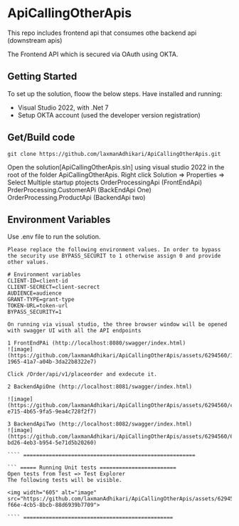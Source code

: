 # ApiCallingOtherApis
This repo includes frontend api that consumes othe backend api (downstream apis)

The Frontend API which is secured via OAuth using OKTA. 

## Getting Started

To set up the solution, floow the below steps.
Have installed and running:
 - Visual Studio 2022, with .Net 7
 - Setup OKTA account (used the developer version registration)

## Get/Build code

```
git clone https://github.com/laxmanAdhikari/ApiCallingOtherApis.git

```
Open the solution[ApiCallingOtherApis.sln] using visual studio 2022 in the root of the folder ApiCallingOtherApis. 
Right click Solution => Properties => Select Multiple startup ptojects
OrderProcessingApi (FrontEndApi)
PrderProcessing.CustomerAPi (BackEndApi One)
OrderProcessing.ProductApi (BackendApi two)

## Environment Variables
Use .env file to run the solution. 
```
Please replace the following environment values. In order to bypass the security use BYPASS_SECURIT to 1 otherwise assign 0 and provide other values.

# Environment variables
CLIENT-ID=client-id
CLIENT-SECRECT=client-secrect
AUDIENCE=audience
GRANT-TYPE=grant-type
TOKEN-URL=token-url
BYPASS_SECURITY=1
```

``` =========  Running application ====================
On running via visual studio, the three browser window will be opened with swagger UI with all the API endpoints

1 FrontEndPAi (http://localhost:8080/swagger/index.html)
![image](https://github.com/laxmanAdhikari/ApiCallingOtherApis/assets/6294560/194c143d-1965-41a7-a04b-3da22b8322e7)

Click /Order/api/v1/placeorder and exdecute it.

2 BackendApiOne (http://localhost:8081/swagger/index.html)

![image](https://github.com/laxmanAdhikari/ApiCallingOtherApis/assets/6294560/cebbbd64-e715-4b65-9fa5-9ea4c728f2f7)

3 BackendApiTwo (http://localhost:8082/swagger/index.html)
![image](https://github.com/laxmanAdhikari/ApiCallingOtherApis/assets/6294560/693a1292-bd26-4eb3-b954-5e71d5b20260)

```` ======================================================

``` ===== Running Unit tests ========================
Open tests from Test => Test Explorer
The following tests will be visible.

<img width="605" alt="image" src="https://github.com/laxmanAdhikari/ApiCallingOtherApis/assets/6294560/de292906-f66e-4cb5-8bcb-88d6939b7709">

```` ===============================================
